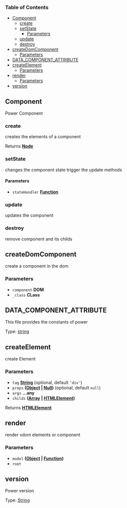 <!-- Generated by documentation.js. Update this documentation by updating the source code. -->

### Table of Contents

-   [Component][1]
    -   [create][2]
    -   [setState][3]
        -   [Parameters][4]
    -   [update][5]
    -   [destroy][6]
-   [createDomComponent][7]
    -   [Parameters][8]
-   [DATA_COMPONENT_ATTRIBUTE][9]
-   [createElement][10]
    -   [Parameters][11]
-   [render][12]
    -   [Parameters][13]
-   [version][14]

## Component

Power Component

### create

creates the elements of a component

Returns **[Node][15]** 

### setState

changes the component state
trigger the update methods

#### Parameters

-   `stateHandler` **[Function][16]** 

### update

updates the component

### destroy

remove component and its childs

## createDomComponent

create a component in the dom

### Parameters

-   `component` **DOM** 
-   `_class` **CLass** 

## DATA_COMPONENT_ATTRIBUTE

This file provides the constants of power

Type: [string][17]

## createElement

create Element

### Parameters

-   `tag` **[String][17]**  (optional, default `'div'`)
-   `props` **([Object][18] \| [Null][19])**  (optional, default `null`)
-   `args` **...any** 
-   `childs` **([Array][20] \| [HTMLElement][21])** 

Returns **[HTMLElement][21]** 

## render

render vdom elements or component

### Parameters

-   `model` **([Object][18] \| [Function][16])** 
-   `root`  

## version

Power version

Type: [String][17]

[1]: #component

[2]: #create

[3]: #setstate

[4]: #parameters

[5]: #update

[6]: #destroy

[7]: #createdomcomponent

[8]: #parameters-1

[9]: #data_component_attribute

[10]: #createelement

[11]: #parameters-2

[12]: #render

[13]: #parameters-3

[14]: #version

[15]: https://developer.mozilla.org/docs/Web/API/Node/nextSibling

[16]: https://developer.mozilla.org/docs/Web/JavaScript/Reference/Statements/function

[17]: https://developer.mozilla.org/docs/Web/JavaScript/Reference/Global_Objects/String

[18]: https://developer.mozilla.org/docs/Web/JavaScript/Reference/Global_Objects/Object

[19]: https://developer.mozilla.org/docs/Web/JavaScript/Reference/Global_Objects/null

[20]: https://developer.mozilla.org/docs/Web/JavaScript/Reference/Global_Objects/Array

[21]: https://developer.mozilla.org/docs/Web/HTML/Element
